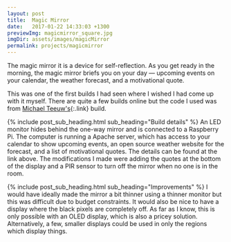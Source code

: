 ```yaml
---
layout: post
title:  Magic Mirror
date:   2017-01-22 14:33:03 +1300
previewImg: magicmirror_square.jpg
imgDir: assets/images/magicMirror
permalink: projects/magicmirror
---
```

The magic mirror it is a device for self-reflection. As you get ready in the morning, the magic mirror briefs you on your day &mdash; upcoming events on your calendar, the weather forecast, and a motivational quote.

This was one of the first builds I had seen where I wished I had come up with it myself. There are quite a few builds online but the code I used was from [Michael Teeuw's](http://michaelteeuw.nl/tagged/magicmirror){:.link} build. 

{% include post_sub_heading.html sub_heading="Build details" %}
An LED monitor hides behind the one-way mirror and is connected to a Raspberry Pi. The computer is running a Apache server, which has access to your calendar to show upcoming events, an open source weather website for the forecast, and a list of motivational quotes. The details can be found at the link above. The modifications I made were adding the quotes at the bottom of the display and a PIR sensor to turn off the mirror when no one is in the room. 

{% include post_sub_heading.html sub_heading="Improvements" %}
I would have ideally made the mirror a bit thinner using a thinner monitor but this was difficult due to budget constraints. It would also be nice to have a display where the black pixels are completely off. As far as I know, this is only possible with an OLED display, which is also a pricey solution. Alternatively, a few, smaller displays could be used in only the regions which display things.